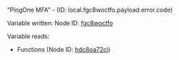 "PingOne MFA" - (ID: local.fgc8woctfo.payload.error.code)

Variable written:
Node ID: [fgc8woctfo](../nodes/fgc8woctfo.md)

Variable reads:
* Functions (Node ID: [hdc8oa72ci](../nodes/hdc8oa72ci.md))

